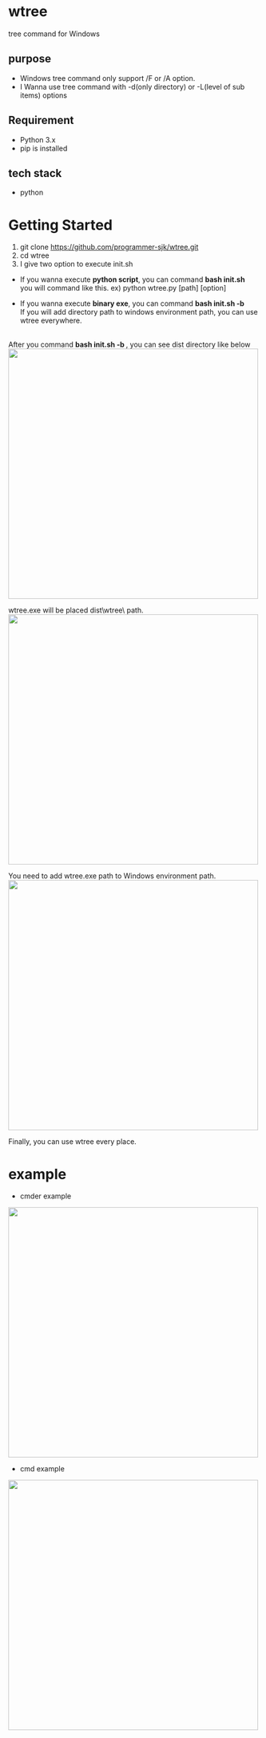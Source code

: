 # wtree
tree command for Windows

## purpose
* Windows tree command only support /F or /A option.
* I Wanna use tree command with -d(only directory) or -L(level of sub items) options 

## Requirement
* Python 3.x
* pip is installed

## tech stack
* python

# Getting Started
1. git clone https://github.com/programmer-sjk/wtree.git
2. cd wtree
3. I give two option to execute init.sh
* If you wanna execute <b>python script</b>, you can command <b>bash init.sh</b> <br>
you will command like this. ex) python wtree.py [path] [option]
 
* If you wanna execute <b>binary exe</b>, you can command <b>bash init.sh -b</b> <br>
If you will add directory path to windows environment path, you can use wtree everywhere.<br><br>

After you command <b> bash init.sh -b </b>, you can see dist directory like below<br>
<img width="500px" src="https://user-images.githubusercontent.com/52809501/83218688-68527200-a1a9-11ea-90ba-d4677edc7fe0.png"><br>

wtree.exe will be placed dist\wtree\ path.<br>
<img width="500px" src="https://user-images.githubusercontent.com/52809501/83218782-a64f9600-a1a9-11ea-80f2-8f9884936246.png"><br>

You need to add wtree.exe path to Windows environment path.<br>
<img width="500px" src="https://user-images.githubusercontent.com/52809501/83218817-bb2c2980-a1a9-11ea-9f28-9af4ab81d5cf.png"><br>

Finally, you can use wtree every place.

# example
* cmder example 
<img width="500px" src="https://user-images.githubusercontent.com/52809501/83120742-64bcdd80-a10c-11ea-9cbb-7ea3376516e8.PNG">

* cmd example
<img width="500px" src="https://user-images.githubusercontent.com/52809501/83120748-68506480-a10c-11ea-95db-a176647abb81.PNG">

